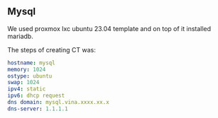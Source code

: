 ## Mysql

We used proxmox lxc ubuntu 23.04 template and on top of it installed mariadb.

The steps of creating CT was:

```yaml
hostname: mysql
memory: 1024
ostype: ubuntu
swap: 1024
ipv4: static
ipv6: dhcp request
dns domain: mysql.vina.xxxx.xx.x
dns-server: 1.1.1.1
```
